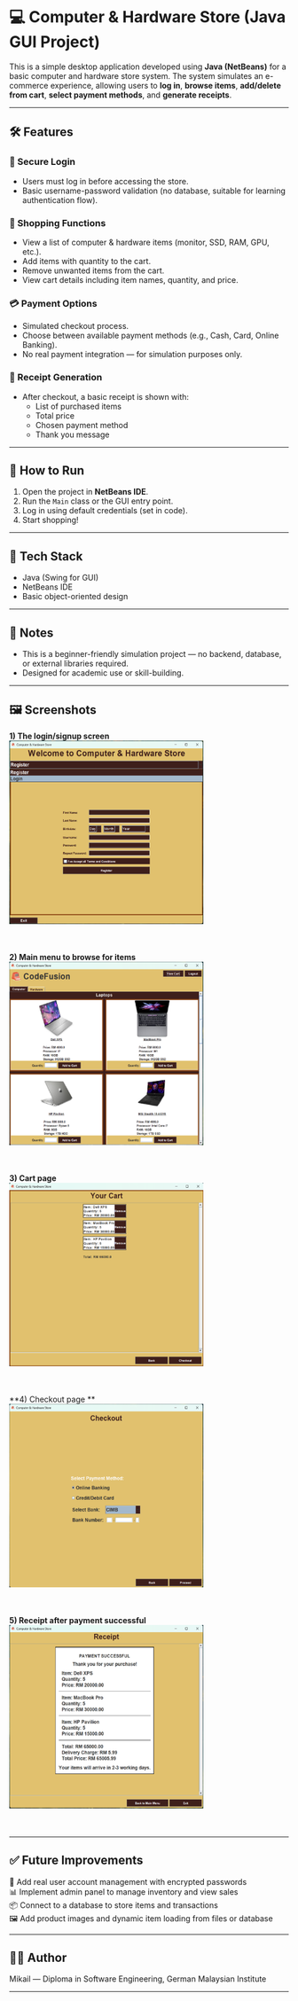 # 💻 Computer & Hardware Store (Java GUI Project)

This is a simple desktop application developed using **Java (NetBeans)** for a basic computer and hardware store system. The system simulates an e-commerce experience, allowing users to **log in**, **browse items**, **add/delete from cart**, **select payment methods**, and **generate receipts**.

---

## 🛠️ Features

### 🔐 Secure Login
- Users must log in before accessing the store.
- Basic username-password validation (no database, suitable for learning authentication flow).

### 🛒 Shopping Functions
- View a list of computer & hardware items (monitor, SSD, RAM, GPU, etc.).
- Add items with quantity to the cart.
- Remove unwanted items from the cart.
- View cart details including item names, quantity, and price.

### 💳 Payment Options
- Simulated checkout process.
- Choose between available payment methods (e.g., Cash, Card, Online Banking).
- No real payment integration — for simulation purposes only.

### 🧾 Receipt Generation
- After checkout, a basic receipt is shown with:
  - List of purchased items
  - Total price
  - Chosen payment method
  - Thank you message

---

## 🚀 How to Run

1. Open the project in **NetBeans IDE**.
2. Run the `Main` class or the GUI entry point.
3. Log in using default credentials (set in code).
4. Start shopping!

---

## 🎯 Tech Stack

- Java (Swing for GUI)
- NetBeans IDE
- Basic object-oriented design

---

## 📌 Notes

- This is a beginner-friendly simulation project — no backend, database, or external libraries required.
- Designed for academic use or skill-building.

---

## 🖼️ Screenshots

**1) The login/signup screen**   
<img src="screenshots/Screenshot1.png" width="350" height="331"/><br/>  
<br/>

**2) Main menu to browse for items**  
<img src="screenshots/Screenshot2.png" width="350" height="331"/><br/>  
<br/>

**3) Cart page**    
<img src="screenshots/Screenshot3.png" width="350" height="331"/><br/>  
<br/>

**4) Checkout page **    
<img src="screenshots/Screenshot4.png" width="350" height="331"/><br/>  
<br/>

**5) Receipt after payment successful**    
<img src="screenshots/Screenshot5.png" width="350" height="331"/><br/>  
<br/>

---

## ✅ Future Improvements

🔐 Add real user account management with encrypted passwords  
📊 Implement admin panel to manage inventory and view sales  
📦 Connect to a database to store items and transactions  
🖼️ Add product images and dynamic item loading from files or database  

---

## 🧑‍💻 Author

Mikail — Diploma in Software Engineering, German Malaysian Institute

---
